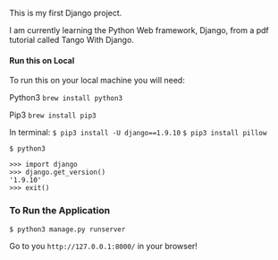 This is my first Django project.

I am currently learning the Python Web framework, Django, from a pdf tutorial called Tango With Django.


#### Run this on Local
To run this on your local machine you will need:

Python3
`brew install python3`

Pip3
`brew install pip3`

In terminal:
`$ pip3 install -U django==1.9.10`
`$ pip3 install pillow`

`$ python3`
```
>>> import django
>>> django.get_version()
'1.9.10'
>>> exit()
```

### To Run the Application
`$ python3 manage.py runserver`

Go to you `http://127.0.0.1:8000/` in your browser!
